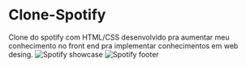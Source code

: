 # Clone-Spotify
Clone do spotify com HTML/CSS desenvolvido pra aumentar meu conhecimento no front end pra implementar conhecimentos em web desing.
![Spotify showcase](https://user-images.githubusercontent.com/115086260/194191105-357d69e1-3cc8-4f65-8b8e-1fa57a9ab202.png)
![Spotify footer](https://user-images.githubusercontent.com/115086260/194191113-76282afc-271c-411c-a3e6-322730bba887.png)
